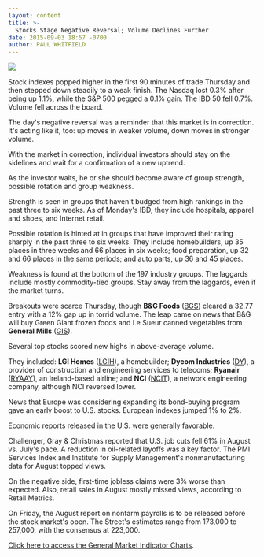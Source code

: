 ```yaml
---
layout: content
title: >-
  Stocks Stage Negative Reversal; Volume Declines Further
date: 2015-09-03 18:57 -0700
author: PAUL WHITFIELD
---
```






![](https://www.investors.com/wp-content/uploads/ibd-migrated-images/MPv_150904_635768895705331098.png)









Stock indexes popped higher in the first 90 minutes of trade Thursday and then stepped down steadily to a weak finish. The Nasdaq lost 0.3% after being up 1.1%, while the S&P 500 pegged a 0.1% gain. The IBD 50 fell 0.7%. Volume fell across the board.

  

The day's negative reversal was a reminder that this market is in correction. It's acting like it, too: up moves in weaker volume, down moves in stronger volume.

  

With the market in correction, individual investors should stay on the sidelines and wait for a confirmation of a new uptrend.

  

As the investor waits, he or she should become aware of group strength, possible rotation and group weakness.

  

Strength is seen in groups that haven't budged from high rankings in the past three to six weeks. As of Monday's IBD, they include hospitals, apparel and shoes, and Internet retail.

  

Possible rotation is hinted at in groups that have improved their rating sharply in the past three to six weeks. They include homebuilders, up 35 places in three weeks and 66 places in six weeks; food preparation, up 32 and 66 places in the same periods; and auto parts, up 36 and 45 places.

  

Weakness is found at the bottom of the 197 industry groups. The laggards include mostly commodity-tied groups. Stay away from the laggards, even if the market turns.

  

Breakouts were scarce Thursday, though **B&G Foods** ([BGS](https://research.investors.com/quote.aspx?symbol=BGS)) cleared a 32.77 entry with a 12% gap up in torrid volume. The leap came on news that B&G will buy Green Giant frozen foods and Le Sueur canned vegetables from **General Mills** ([GIS](https://research.investors.com/quote.aspx?symbol=GIS)).

  

Several top stocks scored new highs in above-average volume.

  

They included: **LGI Homes** ([LGIH](https://research.investors.com/quote.aspx?symbol=LGIH)), a homebuilder; **Dycom Industries** ([DY](https://research.investors.com/quote.aspx?symbol=DY)), a provider of construction and engineering services to telecoms; **Ryanair** ([RYAAY](https://research.investors.com/quote.aspx?symbol=RYAAY)), an Ireland-based airline; and **NCI** ([NCIT](https://research.investors.com/quote.aspx?symbol=NCIT)), a network engineering company, although NCI reversed lower.

  

News that Europe was considering expanding its bond-buying program gave an early boost to U.S. stocks. European indexes jumped 1% to 2%.

  

Economic reports released in the U.S. were generally favorable.

  

Challenger, Gray & Christmas reported that U.S. job cuts fell 61% in August vs. July's pace. A reduction in oil-related layoffs was a key factor. The PMI Services Index and Institute for Supply Management's nonmanufacturing data for August topped views.

  

On the negative side, first-time jobless claims were 3% worse than expected. Also, retail sales in August mostly missed views, according to Retail Metrics.

  

On Friday, the August report on nonfarm payrolls is to be released before the stock market's open. The Street's estimates range from 173,000 to 257,000, with the consensus at 223,000.

  

[Click here to access the General Market Indicator Charts](https://www.investors.com/pdf/GMI_090415.pdf).




